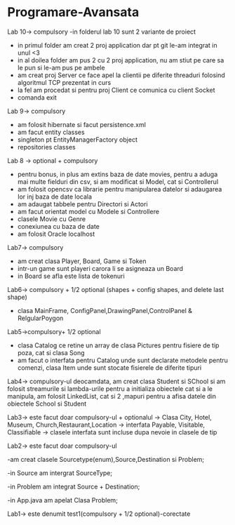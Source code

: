 # Programare-Avansata
Lab 10-> compulsory
-in folderul lab 10 sunt 2 variante de proiect
- in primul folder am creat 2 proj application dar pt git le-am integrat in unul <3
- in al doilea folder am pus 2 cu 2 proj application, nu am stiut pe care sa le pun si le-am pus pe ambele
- am creat proj Server ce face apel la clientii pe diferite threaduri folosind algoritmul TCP prezentat in curs
- la fel am procedat si pentru proj Client ce comunica cu client Socket 
- comanda exit


Lab 9-> compulsory
- am folosit hibernate si facut persistence.xml
- am facut entity classes
- singleton pt EntityManagerFactory object
- repositories classes

Lab 8 -> optional + compulsory 
- pentru bonus, in plus am extins baza de date movies, pentru a aduga mai multe fielduri din csv, si am modificat si Model, cat si Controllerul
- am folosit opencsv ca librarie pentru manipularea datelor si adaugarea lor inj baza de date locala
- am adaugat tabbele pentru Directori si Actori
- am facut orientat model cu Modele si Controllere 
- clasele Movie cu Genre
- conexiunea cu baza de date
- am folosit Oracle localhost


Lab7-> compulsory 
- am creat clasa Player, Board, Game si Token
- intr-un game sunt playeri carora li se asigneaza un Board
- in Board se afla este lista de tokenuri

Lab6-> compulsory + 1/2 optional (shapes + config shapes, and delete last shape)
- clasa MainFrame, ConfigPanel,DrawingPanel,ControlPanel & RelgularPoygon

Lab5->compulsory+ 1/2 optional 
- clasa Catalog ce retine un array de clasa Pictures pentru fisiere de tip poza, cat si clasa Song
- am facut o interfata pentru Catalog unde sunt declarate metodele pentru comenzi, clasa Item unde sunt stocate fisierele de diferite tipuri


Lab4-> compulsory-ul deocamdata, am creat clasa Student si SChool si am folosit streamurile si lambda-urile pentru a initializa obiectele cat si a le manipula, am folosit LinkedList, cat si 2 ,mapuri pentru a afisa datele din obiectele School si Student


Lab3-> este facut doar compulsory-ul + optionalul
-> Clasa City, Hotel, Museum, Church,Restaurant,Location
-> interfata Payable, Visitable, Classifiable
-> clasele interfata sunt incluse dupa nevoie in clasele de tip


Lab2-> este facut doar compulsory-ul 

-am creat clasele Sourcetype(enum),Source,Destination si Problem;

-in Source am intergrat SourceType;

-in Problem am integrat Source + Destination;

-in App.java am apelat Clasa Problem;


Lab1-> este denumit test1(compulsory + 1/2 optional)-corectate
